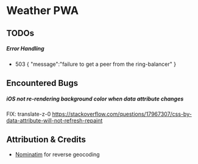 # Weather PWA

## TODOs

##### Error Handling

- 503 { "message":"failure to get a peer from the ring-balancer" }

## Encountered Bugs

##### iOS not re-rendering background color when data attribute changes

FIX: translate-z-0
https://stackoverflow.com/questions/17967307/css-by-data-attribute-will-not-refresh-repaint

## Attribution & Credits

- [Nominatim](nominatim.org) for reverse geocoding
